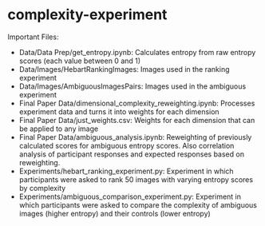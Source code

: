 # complexity-experiment
Important Files:
- Data/Data Prep/get_entropy.ipynb: Calculates entropy from raw entropy scores (each value between 0 and 1)
- Data/Images/HebartRankingImages: Images used in the ranking experiment
- Data/Images/AmbiguousImagesPairs: Images used in the ambiguous experiment
- Final Paper Data/dimensional_complexity_reweighting.ipynb: Processes experiment data and turns it into weights for each dimension
- Final Paper Data/just_weights.csv: Weights for each dimension that can be applied to any image
- Final Paper Data/ambiguous_analysis.ipynb: Reweighting of previously calculated scores for ambiguous entropy scores. Also correlation analysis of participant responses and expected responses based on reweighting.
- Experiments/hebart_ranking_experiment.py: Experiment in which participants were asked to rank 50 images with varying entropy scores by complexity
- Experiments/ambiguous_comparison_experiment.py: Experiment in which participants were asked to compare the complexity of ambiguous images (higher entropy) and their controls (lower entropy)
  

